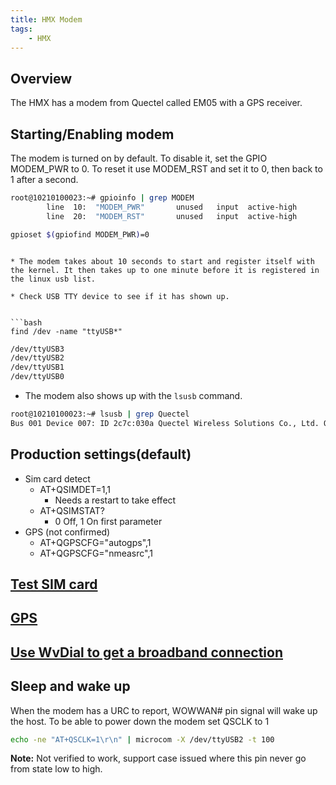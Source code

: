```yaml
---
title: HMX Modem
tags:
    - HMX
---
```


## Overview 

The HMX has a modem from Quectel called EM05 with a GPS receiver.

## Starting/Enabling modem

The modem is turned on by default. To disable it, set the GPIO MODEM_PWR to 0.
To reset it use MODEM_RST and set it to 0, then back to 1 after a second.

```bash
root@10210100023:~# gpioinfo | grep MODEM
        line  10:  "MODEM_PWR"       unused   input  active-high
        line  20:  "MODEM_RST"       unused   input  active-high

gpioset $(gpiofind MODEM_PWR)=0
```
```

* The modem takes about 10 seconds to start and register itself with the kernel. It then takes up to one minute before it is registered in the linux usb list.

* Check USB TTY device to see if it has shown up.


```bash
find /dev -name "ttyUSB*"
```

```bash
/dev/ttyUSB3
/dev/ttyUSB2
/dev/ttyUSB1
/dev/ttyUSB0
```

* The modem also shows up with the `lsusb` command.

```bash
root@10210100023:~# lsusb | grep Quectel
Bus 001 Device 007: ID 2c7c:030a Quectel Wireless Solutions Co., Ltd. Quectel EM05-G
```

## Production settings(default)
- Sim card detect 
  - AT+QSIMDET=1,1 
    - Needs a restart to take effect
  - AT+QSIMSTAT?
    - 0 Off, 1 On first parameter
- GPS (not confirmed)
  - AT+QGPSCFG="autogps",1
  - AT+QGPSCFG="nmeasrc",1

## [Test SIM card](../modem/quectel.md#test-sim-card)

## [GPS](../modem/quectel.md#gps)

## [Use WvDial to get a broadband connection](../modem/quectel.md#use-wvdial-to-get-a-broadband-connection)

## Sleep and wake up

When the modem has a URC to report, WOWWAN# pin signal will wake up the host.
To be able to power down the modem set QSCLK to 1
```bash
echo -ne "AT+QSCLK=1\r\n" | microcom -X /dev/ttyUSB2 -t 100
```

**Note:** Not verified to work, support case issued where this pin never go from state low to high.





